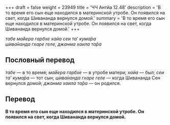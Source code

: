 +++
draft = false
weight = 23949
title = 'ЧЧ Антйа 12.48'
description = 'В то время его сын еще находился в материнской утробе. Он появился на свет, когда Шивананда вернулся домой.'
summary = 'В то время его сын еще находился в материнской утробе. Он появился на свет, когда Шивананда вернулся домой.'
+++

_табе ма̄йера гарбхе хайа сеи та’ кума̄ра  
ш́ива̄нанда гхаре геле, джанма хаила та̄ра_

## Пословный перевод

_табе_ — в то время; _ма̄йера_ _гарбхе_ — в утробе матери; _хайа_ — был; _сеи_ _та’_ _кума̄ра_ — тот сын; _ш́ива̄нанда_ _гхаре_ _геле_ — когда Шивананда Сен вернулся домой; _джанма_ _хаила_ _та̄ра_ — он родился.

## Перевод

**В то время его сын еще находился в материнской утробе. Он появился на свет, когда Шивананда вернулся домой.**
